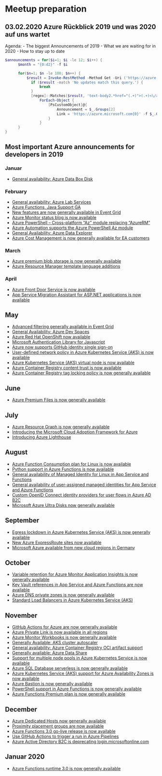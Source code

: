 # Meetup preparation

## 03.02.2020 Azure Rückblick 2019 und was 2020 auf uns wartet

Agenda: - The biggest Announcements of 2019 - What we are waiting for in 2020 - How to stay up to date

```PowerShell
$announcements = for($i=1; $i -le 12; $i++) {
      $month = "{0:d2}" -f $i

      for($n=1; $n -le 100; $n++) {
          $result = Invoke-RestMethod -Method Get -Uri ('https://azure.microsoft.com/en-us/updates/2019/{0}/?Page={1}' -f $month, $n)
            if ($result -match 'No updates match this query.') {
                break
            }
            [regex]::Matches($result, 'text-body2.*href="(.+)">(.+)<\/a>') |
                ForEach-Object {
                    [PsCustomObject]@{
                        Announcement = $_.Groups[2]
                        Link = 'https://azure.microsoft.com{0}' -f $_.Groups[1]
                    }
                }
      }
}
```

## Most important Azure announcements for developers in 2019

### Januar

- [General availability: Azure Data Box Disk](https://azure.microsoft.com/en-us/updates/generally-available-azure-data-box-disk/)

### February

- [General availability: Azure Lab Services](https://azure.microsoft.com/en-us/updates/announcing-the-general-availability-of-azure-lab-services/)
- [Azure Functions, Java Support GA](https://azure.microsoft.com/en-us/updates/azure-functions-java-support-ga/)
- [New features are now generally available in Event Grid](https://azure.microsoft.com/en-us/updates/new-features-are-now-generally-available-in-event-grid/)
- [Azure Monitor status blog is now available](https://azure.microsoft.com/en-us/updates/azure-monitor-status-blog-is-now-available/)
- [Azure PowerShell – Cross-platform “Az” module replacing “AzureRM”](https://azure.microsoft.com/en-us/blog/azure-powershell-cross-platform-az-module-replacing-azurerm/)
- [Azure Automation supports the Azure PowerShell Az module](https://azure.microsoft.com/en-us/updates/azure-automation-supports-the-azure-powershell-az-module/)
- [General Availability: Azure Data Explorer](https://azure.microsoft.com/en-us/updates/general-availability-azure-data-explorer/)
- [Azure Cost Management is now generally available for EA customers](https://azure.microsoft.com/en-us/updates/azure-cost-management-is-now-generally-available-for-ea-customers/)

### March

- [Azure premium blob storage is now generally available](https://azure.microsoft.com/en-us/updates/azure-premium-blob-storage-is-now-generally-available/)
- [Azure Resource Manager template language additions](https://azure.microsoft.com/en-us/updates/azure-resource-manager-template-language-additions/)

### April

- [Azure Front Door Service is now available](https://azure.microsoft.com/en-us/updates/azure-front-door-service-is-now-available/)
- [App Service Migration Assistant for ASP.NET applications is now available](https://azure.microsoft.com/en-us/updates/app-service-migration-assistant-for-asp-net-applications-is-now-available/)

## May

- [Advanced filtering generally available in Event Grid](https://azure.microsoft.com/en-us/updates/advanced-filtering-generally-available-in-event-grid/)
- [General Availability: Azure Dev Spaces](https://azure.microsoft.com/en-us/updates/general-availability-azure-dev-spaces/)
- [Azure Red Hat OpenShift now available](https://azure.microsoft.com/en-us/updates/azure-red-hat-openshift-now-available/)
- [Microsoft Authentication Library for Javascript](https://azure.microsoft.com/en-us/updates/microsoft-authentication-library-for-javascript/)
- [Azure now supports GitHub identity single sign-on](https://azure.microsoft.com/en-us/updates/azure-now-supports-github-identity-single-sign-on/)
- [User-defined network policy in Azure Kubernetes Service (AKS) is now available](https://azure.microsoft.com/en-us/updates/user-defined-network-policy-in-azure-kubernetes-service-aks-is-now-available/)
- [Azure Kubernetes Service (AKS) virtual node is now available](https://azure.microsoft.com/en-us/updates/azure-kubernetes-service-aks-virtual-node-is-now-available/)
- [Azure Container Registry content trust is now available](https://azure.microsoft.com/en-us/updates/azure-container-registry-content-trust-is-now-available/)
- [Azure Container Registry tag locking policy is now generally available](https://azure.microsoft.com/en-us/updates/azure-container-registry-tag-locking-policy-is-now-generally-available/)

## June

- [Azure Premium Files is now generally available](https://azure.microsoft.com/en-us/updates/azure-premium-files-is-now-generally-available/)

## July

- [Azure Resource Graph is now generally available](https://azure.microsoft.com/en-us/updates/azure-resource-graph-is-now-generally-available/)
- [Introducing the Microsoft Cloud Adoption Framework for Azure](https://azure.microsoft.com/en-us/updates/introducing-the-microsoft-cloud-adoption-framework-for-azure/)
- [Introducing Azure Lighthouse](https://azure.microsoft.com/en-us/updates/introducing-azure-lighthouse/)

## August

- [Azure Function Consumption plan for Linux is now available](https://azure.microsoft.com/en-us/updates/azure-function-consumption-plan-for-linux-is-now-available/)
- [Python support in Azure Functions is now available](https://azure.microsoft.com/en-us/updates/python-support-in-azure-functions-is-now-available/)
- [General availability of Managed Identity for Linux in App Service and Functions](https://azure.microsoft.com/en-us/updates/general-availablility-of-managed-identity-for-linux-in-app-service-and-functions/)
- [General availability of user-assigned managed identities for App Service and Azure Functions](https://azure.microsoft.com/en-us/updates/general-availability-of-user-assigned-managed-identities-for-app-service-and-azure-functions/)
- [Custom OpenID Connect identity providers for user flows in Azure AD B2C](https://azure.microsoft.com/en-us/updates/custom-openid-connect-identity-providers-for-user-flows-in-azure-ad-b2c/)
- [Microsoft Azure Ultra Disks now generally available](https://azure.microsoft.com/en-us/updates/microsoft-azure-ultra-disks-general-availability/)

## September

- [Egress lockdown in Azure Kubernetes Service (AKS) is now generally available](https://azure.microsoft.com/en-us/updates/egress-lockdown-in-azure-kubernetes-service-aks-is-now-generally-available/)
- [New Azure ExpressRoute sites now available](https://azure.microsoft.com/en-us/updates/new-azure-expressroute-sites-now-available/)
- [Microsoft Azure available from new cloud regions in Germany](https://azure.microsoft.com/en-us/updates/microsoft-azure-available-from-new-cloud-regions-in-germany/)

## October

- [Variable retention for Azure Monitor Application Insights is now generally available](https://azure.microsoft.com/en-us/updates/variable-retention-for-azure-monitor-application-insights-is-now-generally-available/)
- [Key Vault references in App Service and Azure Functions are now available](https://azure.microsoft.com/en-us/updates/general-availability-of-key-vault-references-in-app-service-and-azure-functions/)
- [Azure DNS private zones is now generally available](https://azure.microsoft.com/en-us/updates/azure-dns-private-zones-is-now-generally-available/)
- [Standard Load Balancers in Azure Kubernetes Service (AKS)](https://azure.microsoft.com/en-us/updates/standard-load-balancers-in-azure-kubernetes-service-aks/)

## November

- [GitHub Actions for Azure are now generally available](https://azure.microsoft.com/en-us/updates/github-actions-for-azure-are-now-generally-available/)
- [Azure Private Link is now available in all regions](https://azure.microsoft.com/en-us/updates/azure-private-link-is-now-available-in-all-regions/)
- [Azure Monitor Workbooks is now generally available](https://azure.microsoft.com/en-us/updates/azure-monitor-workbooks-is-now-generally-available/)
- [Generally Available: AKS cluster autoscaler](https://azure.microsoft.com/en-us/updates/generally-available-aks-cluster-autoscaler/)
- [General availability: Azure Container Registry OCI artifact support](https://azure.microsoft.com/en-us/updates/general-availability-azure-container-registry-oci-artifact-support/)
- [Generally available: Azure Data Share](https://azure.microsoft.com/en-us/updates/now-available-azure-data-share/)
- [Support for multiple node pools in Azure Kubernetes Service is now available](https://azure.microsoft.com/en-us/updates/support-for-multiple-node-pools-in-azure-kubernetes-service-is-now-available/)
- [Azure SQL Database serverless is now generally available](https://azure.microsoft.com/en-us/updates/azure-sql-database-serverless-is-now-generally-available/)
- [Azure Kubernetes Service (AKS) support for Azure Availability Zones is now available](https://azure.microsoft.com/en-us/updates/azure-kubernetes-service-aks-support-for-azure-availability-zones-is-now-available/)
- [Azure Bastion is now generally available](https://azure.microsoft.com/en-us/updates/azure-bastion-is-now-generally-available/)
- [PowerShell support in Azure Functions is now generally available](https://azure.microsoft.com/en-us/updates/powershell-support-in-azure-functions-is-now-generally-available/)
- [Azure Functions Premium plan is now generally available](https://azure.microsoft.com/en-us/updates/azure-functions-premium-plan-is-now-generally-available/)

## December

- [Azure Dedicated Hosts now generally available](https://azure.microsoft.com/en-us/updates/azure-dedicated-hosts-now-generally-available/)
- [Proximity placement groups are now available](https://azure.microsoft.com/en-us/updates/proximity-placement-groups-are-now-available/)
- [Azure Functions 3.0 go-live release is now available](https://azure.microsoft.com/en-us/updates/announcing-go-live-release-for-azure-functions-v3/)
- [Use GitHub Actions to trigger a run in Azure Pipelines](https://azure.microsoft.com/en-us/updates/use-github-actions-to-trigger-a-run-in-azure-pipelines/)
- [Azure Active Directory B2C is deprecating login.microsoftonline.com](https://azure.microsoft.com/en-us/updates/b2c-deprecate-msol/)

## Januar 2020

- [Azure Functions runtime 3.0 is now generally available](https://azure.microsoft.com/en-us/updates/azure-functions-runtime-30-is-now-available/)

